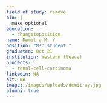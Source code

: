 ```yaml
---
field of study: remove
bio: |
  make optional
education:
  - changetoposition
name: Demitra M. Y
position: "Msc student "
graduated: Oct 21
institution: Western (leave)
projects:
  - renal-cell-carcinoma
linkedin: NA
alt: NA
image: /images/uploads/demitray.jpg
alumni: true
---
```

